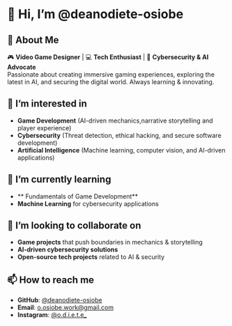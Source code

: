 # 👋 Hi, I’m @deanodiete-osiobe

## 🚀 About Me
🎮 **Video Game Designer** | 💻 **Tech Enthusiast** | 🔐 **Cybersecurity & AI Advocate**  
Passionate about creating immersive gaming experiences, exploring the latest in AI, and securing the digital world. Always learning & innovating.

## 👀 I’m interested in
- **Game Development** (AI-driven mechanics,narrative storytelling and player experience)
- **Cybersecurity** (Threat detection, ethical hacking, and secure software development)
- **Artificial Intelligence** (Machine learning, computer vision, and AI-driven applications)

## 🌱 I’m currently learning
- ** Fundamentals of Game Development**
- **Machine Learning** for cybersecurity applications

## 💞️ I’m looking to collaborate on
- **Game projects** that push boundaries in mechanics & storytelling
- **AI-driven cybersecurity solutions**
- **Open-source tech projects** related to AI & security

## 📫 How to reach me
- **GitHub**: [@deanodiete-osiobe](https://github.com/deanodiete-osiobe)
- **Email**: o.osiobe.work@gmail.com
- **Instagram**: [@o.d.i.e.t.e_](https://www.instagram.com/o.d.i.e.t.e_/)





